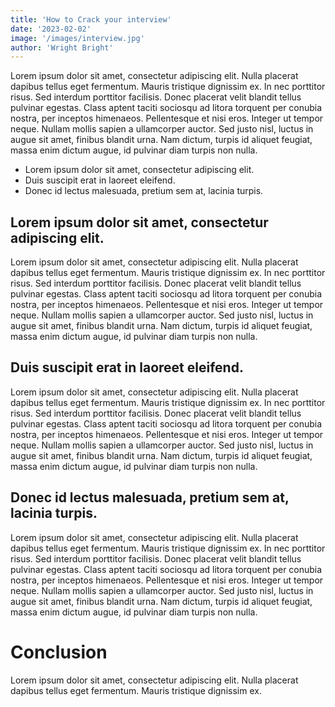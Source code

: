 ```yaml
---
title: 'How to Crack your interview'
date: '2023-02-02'
image: '/images/interview.jpg'
author: 'Wright Bright'
---
```




Lorem ipsum dolor sit amet, consectetur adipiscing elit. Nulla placerat dapibus tellus eget fermentum. Mauris tristique dignissim ex. In nec porttitor risus. Sed interdum porttitor facilisis. Donec placerat velit blandit tellus pulvinar egestas. Class aptent taciti sociosqu ad litora torquent per conubia nostra, per inceptos himenaeos. Pellentesque et nisi eros. Integer ut tempor neque. Nullam mollis sapien a ullamcorper auctor. Sed justo nisl, luctus in augue sit amet, finibus blandit urna. Nam dictum, turpis id aliquet feugiat, massa enim dictum augue, id pulvinar diam turpis non nulla.

- Lorem ipsum dolor sit amet, consectetur adipiscing elit.
- Duis suscipit erat in laoreet eleifend.
- Donec id lectus malesuada, pretium sem at, lacinia turpis.

## Lorem ipsum dolor sit amet, consectetur adipiscing elit.

Lorem ipsum dolor sit amet, consectetur adipiscing elit. Nulla placerat dapibus tellus eget fermentum. Mauris tristique dignissim ex. In nec porttitor risus. Sed interdum porttitor facilisis. Donec placerat velit blandit tellus pulvinar egestas. Class aptent taciti sociosqu ad litora torquent per conubia nostra, per inceptos himenaeos. Pellentesque et nisi eros. Integer ut tempor neque. Nullam mollis sapien a ullamcorper auctor. Sed justo nisl, luctus in augue sit amet, finibus blandit urna. Nam dictum, turpis id aliquet feugiat, massa enim dictum augue, id pulvinar diam turpis non nulla.

## Duis suscipit erat in laoreet eleifend.

Lorem ipsum dolor sit amet, consectetur adipiscing elit. Nulla placerat dapibus tellus eget fermentum. Mauris tristique dignissim ex. In nec porttitor risus. Sed interdum porttitor facilisis. Donec placerat velit blandit tellus pulvinar egestas. Class aptent taciti sociosqu ad litora torquent per conubia nostra, per inceptos himenaeos. Pellentesque et nisi eros. Integer ut tempor neque. Nullam mollis sapien a ullamcorper auctor. Sed justo nisl, luctus in augue sit amet, finibus blandit urna. Nam dictum, turpis id aliquet feugiat, massa enim dictum augue, id pulvinar diam turpis non nulla.

## Donec id lectus malesuada, pretium sem at, lacinia turpis.

Lorem ipsum dolor sit amet, consectetur adipiscing elit. Nulla placerat dapibus tellus eget fermentum. Mauris tristique dignissim ex. In nec porttitor risus. Sed interdum porttitor facilisis. Donec placerat velit blandit tellus pulvinar egestas. Class aptent taciti sociosqu ad litora torquent per conubia nostra, per inceptos himenaeos. Pellentesque et nisi eros. Integer ut tempor neque. Nullam mollis sapien a ullamcorper auctor. Sed justo nisl, luctus in augue sit amet, finibus blandit urna. Nam dictum, turpis id aliquet feugiat, massa enim dictum augue, id pulvinar diam turpis non nulla.

# Conclusion
Lorem ipsum dolor sit amet, consectetur adipiscing elit. Nulla placerat dapibus tellus eget fermentum. Mauris tristique dignissim ex.